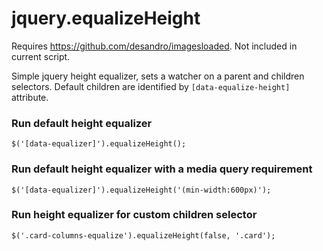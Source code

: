 # jquery.equalizeHeight

Requires https://github.com/desandro/imagesloaded.  Not included in current script.

Simple jquery height equalizer, sets a watcher on a parent and children selectors.  Default children are identified by ```[data-equalize-height]``` attribute.

### Run default height equalizer
```  
$('[data-equalizer]').equalizeHeight();
```

### Run default height equalizer with a media query requirement
```  
$('[data-equalizer]').equalizeHeight('(min-width:600px)');
```

### Run height equalizer for custom children selector
```
$('.card-columns-equalize').equalizeHeight(false, '.card');
```  
